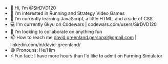 - 👋 Hi, I’m @SirDVD120
- 👀 I’m interested in Running and Strategy Video Games 
- 🌱 I’m currently learning JavaScript, a little HTML, and a side of CSS
- 💻 I'm currently 6kyu on Codewars | codewars.com/users/SirDVD120
- 💞️ I’m looking to collaborate on anything fun
- 📫 How to reach me david.greenland.personal@gmail.com | linkedin.com/in/david-greenland/
- 😄 Pronouns: He/Him
- ⚡ Fun fact: I have more hours than I'd like to admit on Farming Simulator

